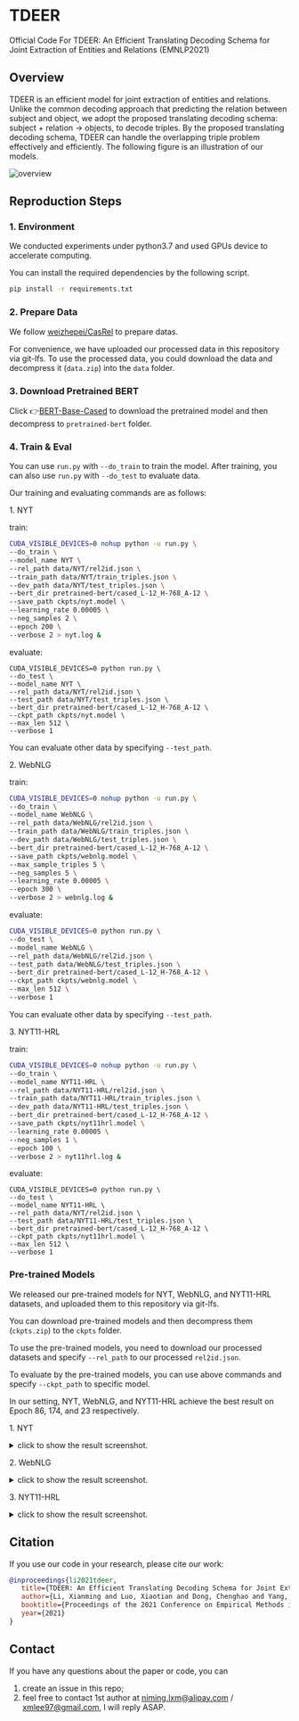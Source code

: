 # TDEER

Official Code For TDEER: An Efficient Translating Decoding Schema for Joint Extraction of Entities and Relations (EMNLP2021)

## Overview

TDEER is an efficient model for joint extraction of entities and relations. Unlike the common decoding approach that predicting the relation between subject and object, we adopt the proposed translating decoding schema: subject + relation -> objects, to decode triples. By the proposed translating decoding schema, TDEER can handle the overlapping triple problem effectively and efficiently. The following figure is an illustration of our models.

![overview](docs/TDEER-Overview.png)

## Reproduction Steps

### 1. Environment


We conducted experiments under python3.7 and used GPUs device to accelerate computing. 

You can install the required dependencies by the following script.

```bash
pip install -r requirements.txt
```


### 2. Prepare Data

We follow [weizhepei/CasRel](https://github.com/weizhepei/CasRel) to prepare datas.

For convenience, we have uploaded our processed data in this repository via git-lfs. To use the processed data, you could download the data and decompress it (`data.zip`) into the `data` folder.


### 3. Download Pretrained BERT


Click 👉[BERT-Base-Cased](https://storage.googleapis.com/bert_models/2018_10_18/cased_L-12_H-768_A-12.zip) to download the pretrained model and then decompress to `pretrained-bert` folder.


### 4. Train & Eval

You can use `run.py` with `--do_train` to train the model. After training, you can also use `run.py` with `--do_test` to evaluate data.

Our training and evaluating commands are as follows:

1\. NYT

train:

```bash
CUDA_VISIBLE_DEVICES=0 nohup python -u run.py \
--do_train \
--model_name NYT \
--rel_path data/NYT/rel2id.json \
--train_path data/NYT/train_triples.json \
--dev_path data/NYT/test_triples.json \
--bert_dir pretrained-bert/cased_L-12_H-768_A-12 \
--save_path ckpts/nyt.model \
--learning_rate 0.00005 \
--neg_samples 2 \
--epoch 200 \
--verbose 2 > nyt.log &
```

evaluate:

```
CUDA_VISIBLE_DEVICES=0 python run.py \
--do_test \
--model_name NYT \
--rel_path data/NYT/rel2id.json \
--test_path data/NYT/test_triples.json \
--bert_dir pretrained-bert/cased_L-12_H-768_A-12 \
--ckpt_path ckpts/nyt.model \
--max_len 512 \
--verbose 1
```

You can evaluate other data by specifying `--test_path`.

2\. WebNLG

train:

```bash
CUDA_VISIBLE_DEVICES=0 nohup python -u run.py \
--do_train \
--model_name WebNLG \
--rel_path data/WebNLG/rel2id.json \
--train_path data/WebNLG/train_triples.json \
--dev_path data/WebNLG/test_triples.json \
--bert_dir pretrained-bert/cased_L-12_H-768_A-12 \
--save_path ckpts/webnlg.model \
--max_sample_triples 5 \
--neg_samples 5 \
--learning_rate 0.00005 \
--epoch 300 \
--verbose 2 > webnlg.log &
```

evaluate:

```bash
CUDA_VISIBLE_DEVICES=0 python run.py \
--do_test \
--model_name WebNLG \
--rel_path data/WebNLG/rel2id.json \
--test_path data/WebNLG/test_triples.json \
--bert_dir pretrained-bert/cased_L-12_H-768_A-12 \
--ckpt_path ckpts/webnlg.model \
--max_len 512 \
--verbose 1
```

You can evaluate other data by specifying `--test_path`.


3\. NYT11-HRL

train:

```bash
CUDA_VISIBLE_DEVICES=0 nohup python -u run.py \
--do_train \
--model_name NYT11-HRL \
--rel_path data/NYT11-HRL/rel2id.json \
--train_path data/NYT11-HRL/train_triples.json \
--dev_path data/NYT11-HRL/test_triples.json \
--bert_dir pretrained-bert/cased_L-12_H-768_A-12 \
--save_path ckpts/nyt11hrl.model \
--learning_rate 0.00005 \
--neg_samples 1 \
--epoch 100 \
--verbose 2 > nyt11hrl.log &
```

evaluate:

```
CUDA_VISIBLE_DEVICES=0 python run.py \
--do_test \
--model_name NYT11-HRL \
--rel_path data/NYT/rel2id.json \
--test_path data/NYT11-HRL/test_triples.json \
--bert_dir pretrained-bert/cased_L-12_H-768_A-12 \
--ckpt_path ckpts/nyt11hrl.model \
--max_len 512 \
--verbose 1
```


### Pre-trained Models

We released our pre-trained models for NYT, WebNLG, and NYT11-HRL datasets, and uploaded them to this repository via git-lfs.

You can download pre-trained models and then decompress them (`ckpts.zip`) to the `ckpts` folder.

To use the pre-trained models, you need to download our processed datasets and specify `--rel_path` to our processed `rel2id.json`.

To evaluate by the pre-trained models, you can use above commands and specify `--ckpt_path` to specific model.


In our setting, NYT, WebNLG, and NYT11-HRL achieve the best result on Epoch 86, 174, and 23 respectively.

1\. NYT

<details>
<summary>click to show the result screenshot.</summary>

![](docs/nyt_train_screenshot.png)

</details>

2\. WebNLG

<details>
<summary>click to show the result screenshot.</summary>

![](docs/webnlg_train_screenshot.png)

</details>


3\. NYT11-HRL

<details>
<summary>click to show the result screenshot.</summary>

![](docs/nyt11hrl_train_screenshot.png)

</details>

## Citation

If you use our code in your research, please cite our work:


```bibtex
@inproceedings{li2021tdeer,
   title={TDEER: An Efficient Translating Decoding Schema for Joint Extraction of Entities and Relations},
   author={Li, Xianming and Luo, Xiaotian and Dong, Chenghao and Yang, Daichuan and Luan, Beidi and He, Zhen},
   booktitle={Proceedings of the 2021 Conference on Empirical Methods in Natural Language Processing (EMNLP)},
   year={2021}
}
```

## Contact

If you have any questions about the paper or code, you can

1) create an issue in this repo;
2) feel free to contact 1st author at niming.lxm@alipay.com / xmlee97@gmail.com, I will reply ASAP.
